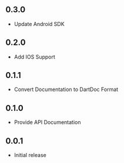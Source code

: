 
## 0.3.0
* Update Android SDK

## 0.2.0
* Add IOS Support

## 0.1.1
* Convert Documentation to DartDoc Format
## 0.1.0
* Provide API Documentation
## 0.0.1
* Initial release

